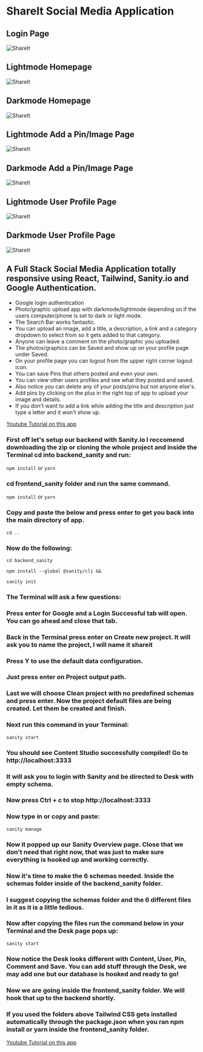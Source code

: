 # ShareIt Social Media Application

## Login Page
![ShareIt](https://expertdesign.cc/share-it/login.jpg)

## Lightmode Homepage
![ShareIt](https://expertdesign.cc/share-it/screenshot-lightmode.jpg)
## Darkmode Homepage
![ShareIt](https://expertdesign.cc/share-it/screenshot-darkmode.jpg)

## Lightmode Add a Pin/Image Page
![ShareIt](https://expertdesign.cc/share-it/screenshot-upload-image--page-lightmode.jpg)

## Darkmode Add a Pin/Image Page
![ShareIt](https://expertdesign.cc/share-it/screenshot-upload-image--page-darkmode.jpg)

## Lightmode User Profile Page
![ShareIt](https://expertdesign.cc/share-it/screenshot-user-profile-page-lightmode.jpg)

## Darkmode User Profile Page
![ShareIt](https://expertdesign.cc/share-it/screenshot-user-profile-page-darkmode.jpg)

## A Full Stack Social Media Application totally responsive using React, Tailwind, Sanity.io and Google Authentication.

- Google login authentication
- Photo/graphic upload app with darkmode/lightmode depending on if the users computer/phone is set to dark or light mode.
- The Search Bar works fantastic.
- You can upload an image, add a title, a description, a link and a category dropdown to select from so it gets added to that category.
- Anyone can leave a comment on the photo/graphic you uploaded. 
- The photos/graphics can be Saved and show up on your profile page under Saved.
- On your profile page you can logout from the upper right corner logout icon.
- You can save Pins that others posted and even your own.
- You can view other users profiles and see what they posted and saved. 
- Also notice you can delete any of your posts/pins but not anyone else's. 
- Add pins by clicking on the plus in the right top of app to upload your image and details.
- If you don't want to add a link while adding the title and description just type a letter and it won't show up.

[Youtube Tutorial on this app](https://www.youtube.com/watch?v=1RHDhtbqo94&t=2893s)

### First off let's setup our backend with Sanity.io I reccomend downloading the zip or cloning the whole project and inside the Terminal cd into backend_sanity and run:
`npm install` 
or
`yarn`
### cd frontend_sanity folder and run the same command.
`npm install` 
or
`yarn`
### Copy and paste the below and press enter to get you back into the main directory of app.
`cd ..`
### Now do the following:

`cd backend_sanity`

`npm install --global @sanity/cli &&`

`sanity init`

### The Terminal will ask a few questions:
### Press enter for Google and a Login Successful tab will open. You can go ahead and close that tab.
### Back in the Terminal press enter on Create new project. It will ask you to name the project, I will name it shareit
### Press Y to use the default data configuration.
### Just press enter on Project output path.
### Last we will choose Clean project with no predefined schemas and press enter. Now the project default files are being created. Let them be created and finish.
### Next run this command in your Terminal:
`sanity start`
### You should see Content Studio successfully compiled! Go to http://localhost:3333
### It will ask you to login with Sanity and be directed to Desk with empty schema. 
### Now press Ctrl + c to stop http://localhost:3333
### Now type in or copy and paste:
`sanity manage`
### Now it popped up our Sanity Overview page. Close that we don't need that right now, that was just to make sure everything is hooked up and working correctly.
### Now it's time to make the 6 schemas needed. Inside the schemas folder inside of the backend_sanity folder.
### I suggest copying the schemas folder and the 6 different files in it as it is a little tedious.
### Now after copying the files run the command below in your Terminal and the Desk page pops up:
`sanity start`
### Now notice the Desk looks different with Content, User, Pin, Comment and Save. You can add stuff through the Desk, we may add one but our database is hooked and ready to go! 
### Now we are going inside the frontend_sanity folder. We will hook that up to the backend shortly.
### If you used the folders above Tailwind CSS gets installed automatically through the package.json when you ran npm install or yarn inside the frontend_sanity folder.

[Youtube Tutorial on this app](https://www.youtube.com/watch?v=1RHDhtbqo94&t=2893s)
